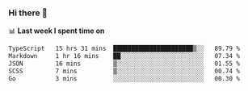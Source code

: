 ### Hi there 👋

<!--
**DBvc/DBvc** is a ✨ _special_ ✨ repository because its `README.md` (this file) appears on your GitHub profile.

Here are some ideas to get you started:

- 🔭 I’m currently working on ...
- 🌱 I’m currently learning ...
- 👯 I’m looking to collaborate on ...
- 🤔 I’m looking for help with ...
- 💬 Ask me about ...
- 📫 How to reach me: ...
- 😄 Pronouns: ...
- ⚡ Fun fact: ...
-->

📊 **Last week I spent time on**
<!--START_SECTION:waka-->

```txt
TypeScript   15 hrs 31 mins  ██████████████████████▒░░   89.79 %
Markdown     1 hr 16 mins    ██░░░░░░░░░░░░░░░░░░░░░░░   07.34 %
JSON         16 mins         ▒░░░░░░░░░░░░░░░░░░░░░░░░   01.55 %
SCSS         7 mins          ▒░░░░░░░░░░░░░░░░░░░░░░░░   00.74 %
Go           3 mins          ░░░░░░░░░░░░░░░░░░░░░░░░░   00.30 %
```

<!--END_SECTION:waka-->
